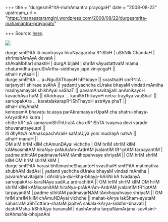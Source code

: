 +++
title = "durgesmR^itA-mahAmantra prayogaH"
date = "2008-08-22"
upstream_url = "https://manasataramgini.wordpress.com/2008/08/22/durgesmrita-mahamantra-prayogah/"

+++
Source: [here](https://manasataramgini.wordpress.com/2008/08/22/durgesmrita-mahamantra-prayogah/).

[![](https://i0.wp.com/farm4.static.flickr.com/3187/2786858615_dc02484057_b.jpg)](http://farm4.static.flickr.com/3187/2786858615_dc02484057_b.jpg)

durge smR^itA iti mantrasya hiraNyagarbha R^iShiH \| uShNIk ChandaH \|
shrImahAmAyA devatA \|  
shAkaMbharI shaktiH \| durgA bIjaM \| shrIM vAyustattvaM mama
chaturvidha-puruShArtha-siddhaye jape viniyogaH \|\|  
athaH nyAsaH \|\|  
durge smR^itA … a\~NguShThayoH hR^idaye \|\| svasthaiH smR^itA …
tarjanyoH shirase svAhA \|\| yadanti yachcha dUrake bhayaM vindati
mAmiha madhyamayoH shikhAyai vaShaT \|\| pavamAnavitajjahi anAmikayoH
kavachAya huM \|\| dAridraya … kaniShThikayoH netra-trayAya vauShaT \|\|
sarvopakAra … karatalakarapR^iShThayoH astrAya phaT \|\|  
athaH dhyAnaM  
kenopamA bhavatu te.asya parAkramasya rUpaM cha shatru-bhaya-kAryatihAri
kutra \|  
chitte kR^ipA samaraniShThUratA cha dR^iShTA tvayeva devi varade
bhuvanatraye.api \|\|  
iti dhyAtvA mAnasopachAraiH saMpUjya yoni mudrayA natvA \|\|  
athaH manuH \|\|  
OM aiM hrIM klIM chAmunDAyai vichche \| OM hrIM shrIM klIM kAMsosmitAM
hiraNya-prAkArAm-ArdrAM jvalantIM tR^iptAM tarpayantIM \| padme sthitAM
padmavarNAM tAmihopahvaye shriyaM \|\| OM hrIM shrIM klIM OM hrIM shrIM
klIM \|  
durge smR^itA harasi bhItimasheShajantoH svasthaiH smR^itA matimatIva
shubhAM dadAsi \| yadanti yachcha dUrake bhayaM vindati mAmiha \|
pavamAnavitajjahi \| dAridrya-duHkha-bhaya-hAriNi kA tvadanyA
sarvopakAra-karaNAya sadA.a.ardrachittA \|\| OM hrIM shrIM klIM OM hrIM
shrIM klIM kAMsosmitAM hiraNya-prAkArAm-ArdrAM jvalantIM tR^iptAM
tarpayantIM \| padme sthitAM padmavarNAM tAmihopahvaye shriyaM \|\| OM
hrIM shrIM klIM chAmuNDAyai vichche \|\| mahat-kArye lakSham-ayutaM
sahasraM aShTottara-shataM japitvA sakala-kArya-siddhir-bhavati \|
dashAMsha-kShIrAjya havanaM \| dashAmsha
tarpaNamArjana-suvAsinI-brAhmaNa-bhojanAni

